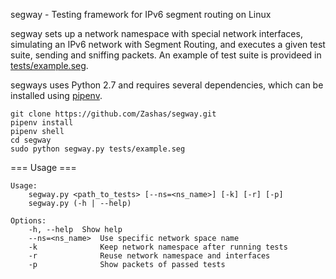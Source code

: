 segway - Testing framework for IPv6 segment routing on Linux

segway sets up a network namespace with special network interfaces, simulating an IPv6 network with Segment Routing, and executes a given test suite, sending and sniffing packets. An example of test suite is provideed in [tests/example.seg](tests/example.seg).

segways uses Python 2.7 and requires several dependencies, which can be installed using [pipenv](https://docs.pipenv.org/).

```
git clone https://github.com/Zashas/segway.git
pipenv install
pipenv shell
cd segway
sudo python segway.py tests/example.seg
```

=== Usage ===

```
Usage:
    segway.py <path_to_tests> [--ns=<ns_name>] [-k] [-r] [-p]
    segway.py (-h | --help)

Options:
    -h, --help  Show help
    --ns=<ns_name>  Use specific network space name
    -k              Keep network namespace after running tests
    -r              Reuse network namespace and interfaces
    -p              Show packets of passed tests
```
